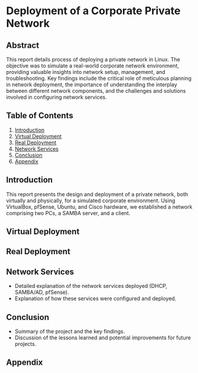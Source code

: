 # Deployment of a Corporate Private Network
## Abstract
This report details process of deploying a private network in Linux. The objective was to simulate a real-world corporate network environment, providing valuable insights into network setup, management, and troubleshooting. Key findings include the critical role of meticulous planning in network deployment, the importance of understanding the interplay between different network components, and the challenges and solutions involved in configuring network services.

## Table of Contents
1. [Introduction](#introduction)
2. [Virtual Deployment](#virtual-deployment)
3. [Real Deployment](#real-deployment)
4. [Network Services](#network-services)
5. [Conclusion](#conclusion)
6. [Appendix](#appendix)

## Introduction
This report presents the design and deployment of a private network, both virtually and physically, for a simulated corporate environment. Using VirtualBox, pfSense, Ubuntu, and Cisco hardware, we established a network comprising two PCs, a SAMBA server, and a client.

## Virtual Deployment

## Real Deployment

## Network Services
- Detailed explanation of the network services deployed (DHCP, SAMBA/AD, pfSense).
- Explanation of how these services were configured and deployed.

## Conclusion
- Summary of the project and the key findings.
- Discussion of the lessons learned and potential improvements for future projects.

## Appendix

